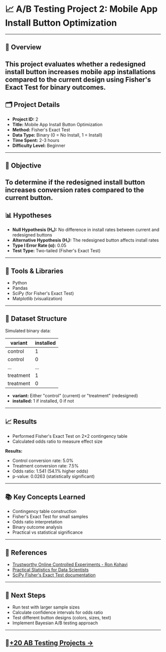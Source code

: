 # 📈 A/B Testing Project 2: Mobile App Install Button Optimization
---
## 🧪 Overview
This project evaluates whether a redesigned install button increases mobile app installations compared to the current design using Fisher's Exact Test for binary outcomes.
---
## 🗂️ Project Details
- **Project ID:** 2
- **Title:** Mobile App Install Button Optimization
- **Method:** Fisher's Exact Test
- **Data Type:** Binary (0 = No Install, 1 = Install)
- **Time Spent:** 2-3 hours
- **Difficulty Level:** Beginner
---
## 🎯 Objective
To determine if the redesigned install button increases conversion rates compared to the current button.
---
## 📊 Hypotheses
- **Null Hypothesis (H₀):** No difference in install rates between current and redesigned buttons
- **Alternative Hypothesis (H₁):** The redesigned button affects install rates
- **Type I Error Rate (α):** 0.05
- **Test Type:** Two-tailed (Fisher's Exact Test)
---
## 🧰 Tools & Libraries
- Python
- Pandas
- SciPy (for Fisher's Exact Test)
- Matplotlib (visualization)
---
## 📁 Dataset Structure
Simulated binary data:

| variant   | installed |
|-----------|-----------|
| control   | 1         |
| control   | 0         |
| ...       | ...       |
| treatment | 1         |
| treatment | 0         |

- **variant:** Either "control" (current) or "treatment" (redesigned)
- **installed:** 1 if installed, 0 if not
---
## 📈 Results
- Performed Fisher's Exact Test on 2×2 contingency table
- Calculated odds ratio to measure effect size

**Results:**
- Control conversion rate: 5.0%
- Treatment conversion rate: 7.5%
- Odds ratio: 1.541 (54.1% higher odds)
- p-value: 0.0263 (statistically significant)
---
## 📚 Key Concepts Learned
- Contingency table construction
- Fisher's Exact Test for small samples
- Odds ratio interpretation
- Binary outcome analysis
- Practical vs statistical significance
---
## 🔗 References
- [Trustworthy Online Controlled Experiments - Ron Kohavi](https://www.scribd.com/document/711189937/Kohavi-Diane-Tang-Xu-Trustworthy-Online-Controlled-Experiments-A-Practical-Guide-to-AB-Testing-2020)
- [Practical Statistics for Data Scientists](https://github.com/DhawaDG/Email-Newsletter-Signup-Optimization/blob/master/reference%20book/Practical%20Statistics%20for%20Data%20Scientists%20(%20PDFDrive%20).pdf)
- [SciPy Fisher's Exact Test documentation](https://docs.scipy.org/doc/scipy/reference/generated/scipy.stats.fisher_exact.html)
---
## 🚀 Next Steps
- Run test with larger sample sizes
- Calculate confidence intervals for odds ratio
- Test different button designs (colors, sizes, text)
- Implement Bayesian A/B testing approach
---
##  **📂[+20 AB Testing Projects →](https://github.com/DhawaDG/AB_Testing_Project/blob/main/README.md)** 
